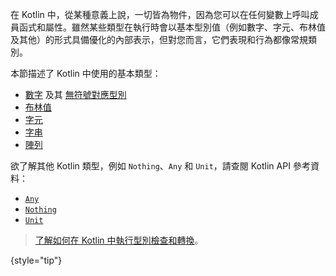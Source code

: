 [//]: # (title: 基本類型)

在 Kotlin 中，從某種意義上說，一切皆為物件，因為您可以在任何變數上呼叫成員函式和屬性。雖然某些類型在執行時會以基本型別值（例如數字、字元、布林值及其他）的形式具備優化的內部表示，但對您而言，它們表現和行為都像常規類別。

本節描述了 Kotlin 中使用的基本類型：

* [數字](numbers.md) 及其 [無符號對應型別](unsigned-integer-types.md)
* [布林值](booleans.md)
* [字元](characters.md)
* [字串](strings.md)
* [陣列](arrays.md)

欲了解其他 Kotlin 類型，例如 `Nothing`、`Any` 和 `Unit`，請查閱 Kotlin API 參考資料：

* [`Any`](https://kotlinlang.org/api/latest/jvm/stdlib/kotlin/-any/)
* [`Nothing`](https://kotlinlang.org/api/latest/jvm/stdlib/kotlin/-nothing.html)
* [`Unit`](https://kotlinlang.org/api/latest/jvm/stdlib/kotlin/-unit/)

> [了解如何在 Kotlin 中執行型別檢查和轉換](typecasts.md)。
>
{style="tip"}